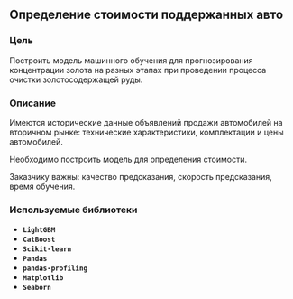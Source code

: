 ## Определение стоимости поддержанных авто

### Цель

Построить модель машинного обучения для прогнозирования концентрации золота на разных этапах при проведении процесса очистки золотосодержащей руды.

### Описание

Имеются исторические данные объявлений продажи автомобилей на вторичном рынке: технические характеристики, комплектации и цены автомобилей. 

Необходимо построить модель для определения стоимости. 

Заказчику важны: качество предсказания, скорость предсказания, время обучения.
  
### Используемые библиотеки
- **`LightGBM`**
- **`CatBoost`**
- **`Scikit-learn`**
- **`Pandas`**
- **`pandas-profiling`**
- **`Matplotlib`**
- **`Seaborn`**



